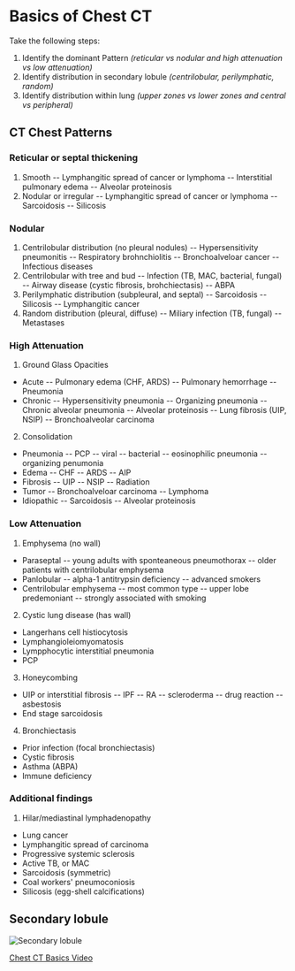# Basics of Chest CT
Take the following steps:
1. Identify the dominant Pattern *(reticular vs nodular and high attenuation vs low attenuation)* 
2. Identify distribution in secondary lobule *(centrilobular, perilymphatic, random)*
3. Identify distribution within lung *(upper zones vs lower zones and central vs peripheral)*

## CT Chest Patterns
### Reticular or septal thickening
1. Smooth
-- Lymphangitic spread of cancer or lymphoma
-- Interstitial pulmonary edema
-- Alveolar proteinosis
3. Nodular or irregular
-- Lymphangitic spread of cancer or lymphoma
-- Sarcoidosis
-- Silicosis

### Nodular
1. Centrilobular distribution (no pleural nodules)
-- Hypersensitivity pneumonitis
-- Respiratory brohnchiolitis
-- Bronchoalveloar cancer
-- Infectious diseases
2. Centrilobular with tree and bud
-- Infection (TB, MAC, bacterial, fungal)
-- Airway disease (cystic fibrosis, brohchiectasis)
-- ABPA
3. Perilymphatic distribution (subpleural, and septal)
-- Sarcoidosis
-- Silicosis
-- Lymphangitic cancer
4. Random distribution (pleural, diffuse)
-- Miliary infection (TB, fungal)
-- Metastases
### High Attenuation
1. Ground Glass Opacities
- Acute
-- Pulmonary edema (CHF, ARDS)
-- Pulmonary hemorrhage
-- Pneumonia
- Chronic
-- Hypersensitivity pneumonia
-- Organizing pneumonia
-- Chronic alveolar pneumonia
-- Alveolar proteinosis
-- Lung fibrosis (UIP, NSIP)
-- Bronchoalveolar carcinoma
2. Consolidation
- Pneumonia
-- PCP
-- viral 
-- bacterial
-- eosinophilic pneumonia
-- organizing penumonia
- Edema
-- CHF
-- ARDS
-- AIP
- Fibrosis
-- UIP
-- NSIP
-- Radiation
- Tumor
-- Bronchoalveloar carcinoma
-- Lymphoma
- Idiopathic 
-- Sarcoidosis
-- Alveolar proteinosis

### Low Attenuation
1. Emphysema (no wall)
- Paraseptal
-- young adults with sponteaneous pneumothorax
-- older patients with centrilobular emphysema
- Panlobular 
-- alpha-1 antitrypsin deficiency
-- advanced smokers
- Centrilobular emphysema
-- most common type
-- upper lobe predemoniant
-- strongly associated with smoking
2. Cystic lung disease (has wall)
- Langerhans cell histiocytosis
- Lymphangioleiomyomatosis
- Lympphocytic interstitial pneumonia
- PCP
3. Honeycombing
- UIP or interstitial fibrosis 
-- IPF
-- RA
-- scleroderma
-- drug reaction
-- asbestosis
- End stage sarcoidosis
4. Bronchiectasis 
- Prior infection (focal bronchiectasis)
- Cystic fibrosis
- Asthma (ABPA)
- Immune deficiency

### Additional findings
1. Hilar/mediastinal lymphadenopathy
- Lung cancer
- Lymphangitic spread of carcinoma
- Progressive systemic sclerosis
- Active TB, or MAC
- Sarcoidosis (symmetric)
- Coal workers' pneumoconiosis
- Silicosis (egg-shell calcifications)

## Secondary lobule

![Secondary lobule](https://images.radiopaedia.org/images/335613/683689b399c8f6da29db25206ffb12_jumbo.jpeg)

[Chest CT Basics Video](https://www.youtube.com/watch?v=9pLbEq_iz7k)
<!--stackedit_data:
eyJoaXN0b3J5IjpbLTE0NjcxMjUwODQsLTEyMDU3NTU0NTIsLT
Q5MzUxMTg2NCwxMzU2NjE1NjM4LC0xOTc0NjczMzA1LDEzNTIw
NzA2MjcsLTEwNzM4MTMxMzcsNDQzODY5NTI1XX0=
-->